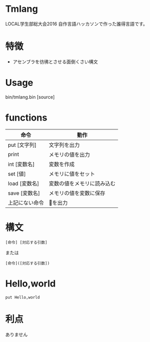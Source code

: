 # Tmlang
LOCAL学生部総大会2016 自作言語ハッカソンで作った誰得言語です。

# 特徴

- アセンブラを彷彿とさせる面倒くさい構文

# Usage
bin/tmlang.bin [source]

# functions

命令 | 動作
--- | ---
put [文字列] | 文字列を出力
print | メモリの値を出力
int [変数名] | 変数を作成
set [値] | メモリに値をセット
load [変数名] | 変数の値をメモリに読み込む
save [変数名] | メモリの値を変数に保存
上記にない命令 | 🍣を出力

# 構文

```
[命令] [対応する引数]
```

または

```
[命令]([対応する引数])
```

# Hello,world

```
put Hello,world
```

# 利点
ありません
